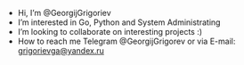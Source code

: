 - Hi, I’m @GeorgijGrigoriev
- I’m interested in Go, Python and System Administrating
- I’m looking to collaborate on interesting projects :)
- How to reach me Telegram @GeorgijGrigorev or via E-mail: grigorievga@yandex.ru

<!---
GeorgijGrigoriev/GeorgijGrigoriev is a ✨ special ✨ repository because its `README.md` (this file) appears on your GitHub profile.
You can click the Preview link to take a look at your changes.
--->
